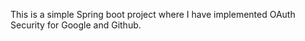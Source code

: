 This is a simple Spring boot project where I have implemented OAuth Security for Google and Github.
